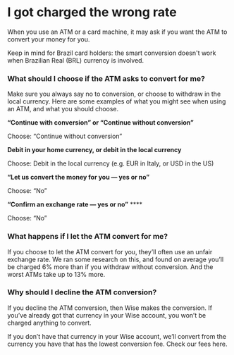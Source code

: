 # I got charged the wrong rate

When you use an ATM or a card machine, it may ask if you want the ATM to convert your money for you.

Keep in mind for Brazil card holders: the smart conversion doesn't work when Brazilian Real (BRL) currency is involved.

### What should I choose if the ATM asks to convert for me?

Make sure you always say no to conversion, or choose to withdraw in the local currency. Here are some examples of what you might see when using an ATM, and what you should choose.

 **“Continue with conversion” or “Continue without conversion”**

Choose: “Continue without conversion” 

**Debit in your home currency, or debit in the local currency**

Choose: Debit in the local currency (e.g. EUR in Italy, or USD in the US)

 **“Let us convert the money for you — yes or no”**

Choose: “No”

 **“Confirm an exchange rate — yes or no”** ****

Choose: “No”

### What happens if I let the ATM convert for me?

If you choose to let the ATM convert for you, they’ll often use an unfair exchange rate. We ran some research on this, and found on average you’ll be charged 6% more than if you withdraw without conversion. And the worst ATMs take up to 13% more.

### Why should I decline the ATM conversion?

If you decline the ATM conversion, then Wise makes the conversion. If you’ve already got that currency in your Wise account, you won’t be charged anything to convert.

If you don’t have that currency in your Wise account, we’ll convert from the currency you have that has the lowest conversion fee. Check our fees here.